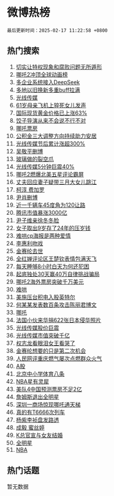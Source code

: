# 微博热榜

`最后更新时间：2025-02-17 11:22:58 +0800`

## 热门搜索

1. [切实让特权现象和腐败问题无所遁形](https://m.weibo.cn/search?containerid=100103type%3D1%26t%3D10%26q%3D%23%E5%88%87%E5%AE%9E%E8%AE%A9%E7%89%B9%E6%9D%83%E7%8E%B0%E8%B1%A1%E5%92%8C%E8%85%90%E8%B4%A5%E9%97%AE%E9%A2%98%E6%97%A0%E6%89%80%E9%81%81%E5%BD%A2%23&stream_entry_id=51&isnewpage=1&extparam=seat%3D1%26filter_type%3Drealtimehot%26stream_entry_id%3D51%26pos%3D0%26dgr%3D0%26cate%3D10103%26c_type%3D51%26q%3D%2523%25E5%2588%2587%25E5%25AE%259E%25E8%25AE%25A9%25E7%2589%25B9%25E6%259D%2583%25E7%258E%25B0%25E8%25B1%25A1%25E5%2592%258C%25E8%2585%2590%25E8%25B4%25A5%25E9%2597%25AE%25E9%25A2%2598%25E6%2597%25A0%25E6%2589%2580%25E9%2581%2581%25E5%25BD%25A2%2523%26display_time%3D1739762577%26pre_seqid%3D1739762577327022027445)
1. [哪吒2冲顶全球动画榜](https://m.weibo.cn/search?containerid=100103type%3D1%26t%3D10%26q%3D%23%E5%93%AA%E5%90%922%E5%86%B2%E9%A1%B6%E5%85%A8%E7%90%83%E5%8A%A8%E7%94%BB%E6%A6%9C%23&stream_entry_id=31&isnewpage=1&extparam=seat%3D1%26dgr%3D0%26stream_entry_id%3D31%26pos%3D0%26realpos%3D1%26flag%3D1%26filter_type%3Drealtimehot%26c_type%3D31%26band_rank%3D1%26cate%3D5001%26lcate%3D5001%26q%3D%2523%25E5%2593%25AA%25E5%2590%25922%25E5%2586%25B2%25E9%25A1%25B6%25E5%2585%25A8%25E7%2590%2583%25E5%258A%25A8%25E7%2594%25BB%25E6%25A6%259C%2523%26display_time%3D1739762577%26pre_seqid%3D1739762577327022027445)
1. [多企业系统接入DeepSeek](https://m.weibo.cn/search?containerid=100103type%3D1%26t%3D10%26q%3D%23%E5%A4%9A%E4%BC%81%E4%B8%9A%E7%B3%BB%E7%BB%9F%E6%8E%A5%E5%85%A5DeepSeek%23&stream_entry_id=31&isnewpage=1&extparam=seat%3D1%26dgr%3D0%26stream_entry_id%3D31%26pos%3D1%26realpos%3D2%26flag%3D2%26filter_type%3Drealtimehot%26c_type%3D31%26band_rank%3D2%26cate%3D5001%26lcate%3D5001%26q%3D%2523%25E5%25A4%259A%25E4%25BC%2581%25E4%25B8%259A%25E7%25B3%25BB%25E7%25BB%259F%25E6%258E%25A5%25E5%2585%25A5DeepSeek%2523%26display_time%3D1739762577%26pre_seqid%3D1739762577327022027445)
1. [多地以旧换新多重buff拉满](https://m.weibo.cn/search?containerid=100103type%3D1%26t%3D10%26q%3D%23%E5%A4%9A%E5%9C%B0%E4%BB%A5%E6%97%A7%E6%8D%A2%E6%96%B0%E5%A4%9A%E9%87%8Dbuff%E6%8B%89%E6%BB%A1%23&stream_entry_id=31&isnewpage=1&extparam=seat%3D1%26dgr%3D0%26stream_entry_id%3D31%26pos%3D2%26realpos%3D3%26flag%3D1%26filter_type%3Drealtimehot%26c_type%3D31%26band_rank%3D3%26cate%3D5001%26lcate%3D5001%26q%3D%2523%25E5%25A4%259A%25E5%259C%25B0%25E4%25BB%25A5%25E6%2597%25A7%25E6%258D%25A2%25E6%2596%25B0%25E5%25A4%259A%25E9%2587%258Dbuff%25E6%258B%2589%25E6%25BB%25A1%2523%26display_time%3D1739762577%26pre_seqid%3D1739762577327022027445)
1. [光线传媒](https://m.weibo.cn/search?containerid=100103type%3D1%26t%3D10%26q%3D%E5%85%89%E7%BA%BF%E4%BC%A0%E5%AA%92&stream_entry_id=31&isnewpage=1&extparam=seat%3D1%26dgr%3D0%26stream_entry_id%3D31%26pos%3D3%26realpos%3D4%26flag%3D2%26filter_type%3Drealtimehot%26c_type%3D31%26band_rank%3D4%26cate%3D5001%26lcate%3D5001%26q%3D%25E5%2585%2589%25E7%25BA%25BF%25E4%25BC%25A0%25E5%25AA%2592%26display_time%3D1739762577%26pre_seqid%3D1739762577327022027445)
1. [61岁母亲飞机上猝死女儿发声](https://m.weibo.cn/search?containerid=100103type%3D1%26t%3D10%26q%3D%2361%E5%B2%81%E6%AF%8D%E4%BA%B2%E9%A3%9E%E6%9C%BA%E4%B8%8A%E7%8C%9D%E6%AD%BB%E5%A5%B3%E5%84%BF%E5%8F%91%E5%A3%B0%23&stream_entry_id=31&isnewpage=1&extparam=seat%3D1%26dgr%3D0%26stream_entry_id%3D31%26pos%3D4%26realpos%3D5%26flag%3D2%26filter_type%3Drealtimehot%26c_type%3D31%26band_rank%3D5%26cate%3D5001%26lcate%3D5001%26q%3D%252361%25E5%25B2%2581%25E6%25AF%258D%25E4%25BA%25B2%25E9%25A3%259E%25E6%259C%25BA%25E4%25B8%258A%25E7%258C%259D%25E6%25AD%25BB%25E5%25A5%25B3%25E5%2584%25BF%25E5%258F%2591%25E5%25A3%25B0%2523%26display_time%3D1739762577%26pre_seqid%3D1739762577327022027445)
1. [国际现货黄金价格已上涨63%](https://m.weibo.cn/search?containerid=100103type%3D1%26t%3D10%26q%3D%23%E5%9B%BD%E9%99%85%E7%8E%B0%E8%B4%A7%E9%BB%84%E9%87%91%E4%BB%B7%E6%A0%BC%E5%B7%B2%E4%B8%8A%E6%B6%A863%25%23&stream_entry_id=31&isnewpage=1&extparam=seat%3D1%26dgr%3D0%26stream_entry_id%3D31%26pos%3D5%26realpos%3D6%26flag%3D1%26filter_type%3Drealtimehot%26c_type%3D31%26band_rank%3D6%26cate%3D5001%26lcate%3D5001%26q%3D%2523%25E5%259B%25BD%25E9%2599%2585%25E7%258E%25B0%25E8%25B4%25A7%25E9%25BB%2584%25E9%2587%2591%25E4%25BB%25B7%25E6%25A0%25BC%25E5%25B7%25B2%25E4%25B8%258A%25E6%25B6%25A863%2525%2523%26display_time%3D1739762577%26pre_seqid%3D1739762577327022027445)
1. [饺子导演从来不会说不行不对](https://m.weibo.cn/search?containerid=100103type%3D1%26t%3D10%26q%3D%23%E9%A5%BA%E5%AD%90%E5%AF%BC%E6%BC%94%E4%BB%8E%E6%9D%A5%E4%B8%8D%E4%BC%9A%E8%AF%B4%E4%B8%8D%E8%A1%8C%E4%B8%8D%E5%AF%B9%23&stream_entry_id=31&isnewpage=1&extparam=seat%3D1%26dgr%3D0%26stream_entry_id%3D31%26pos%3D6%26realpos%3D7%26flag%3D1%26filter_type%3Drealtimehot%26c_type%3D31%26band_rank%3D7%26cate%3D5001%26lcate%3D5001%26q%3D%2523%25E9%25A5%25BA%25E5%25AD%2590%25E5%25AF%25BC%25E6%25BC%2594%25E4%25BB%258E%25E6%259D%25A5%25E4%25B8%258D%25E4%25BC%259A%25E8%25AF%25B4%25E4%25B8%258D%25E8%25A1%258C%25E4%25B8%258D%25E5%25AF%25B9%2523%26display_time%3D1739762577%26pre_seqid%3D1739762577327022027445)
1. [哪吒票房](https://m.weibo.cn/search?containerid=100103type%3D1%26t%3D10%26q%3D%E5%93%AA%E5%90%92%E7%A5%A8%E6%88%BF&stream_entry_id=31&isnewpage=1&extparam=seat%3D1%26dgr%3D0%26stream_entry_id%3D31%26pos%3D7%26realpos%3D8%26flag%3D16%26filter_type%3Drealtimehot%26c_type%3D31%26band_rank%3D8%26cate%3D5001%26lcate%3D5001%26q%3D%25E5%2593%25AA%25E5%2590%2592%25E7%25A5%25A8%25E6%2588%25BF%26display_time%3D1739762577%26pre_seqid%3D1739762577327022027445)
1. [公积金三大调整方向持续助力安居](https://m.weibo.cn/search?containerid=100103type%3D1%26t%3D10%26q%3D%23%E5%85%AC%E7%A7%AF%E9%87%91%E4%B8%89%E5%A4%A7%E8%B0%83%E6%95%B4%E6%96%B9%E5%90%91%E6%8C%81%E7%BB%AD%E5%8A%A9%E5%8A%9B%E5%AE%89%E5%B1%85%23&stream_entry_id=31&isnewpage=1&extparam=seat%3D1%26dgr%3D0%26stream_entry_id%3D31%26pos%3D8%26realpos%3D9%26flag%3D2%26filter_type%3Drealtimehot%26c_type%3D31%26band_rank%3D9%26cate%3D5001%26lcate%3D5001%26q%3D%2523%25E5%2585%25AC%25E7%25A7%25AF%25E9%2587%2591%25E4%25B8%2589%25E5%25A4%25A7%25E8%25B0%2583%25E6%2595%25B4%25E6%2596%25B9%25E5%2590%2591%25E6%258C%2581%25E7%25BB%25AD%25E5%258A%25A9%25E5%258A%259B%25E5%25AE%2589%25E5%25B1%2585%2523%26display_time%3D1739762577%26pre_seqid%3D1739762577327022027445)
1. [光线传媒节后累计涨超300%](https://m.weibo.cn/search?containerid=100103type%3D1%26t%3D10%26q%3D%23%E5%85%89%E7%BA%BF%E4%BC%A0%E5%AA%92%E8%8A%82%E5%90%8E%E7%B4%AF%E8%AE%A1%E6%B6%A8%E8%B6%85300%25%23&stream_entry_id=31&isnewpage=1&extparam=seat%3D1%26dgr%3D0%26stream_entry_id%3D31%26pos%3D9%26realpos%3D10%26flag%3D1%26filter_type%3Drealtimehot%26c_type%3D31%26band_rank%3D10%26cate%3D5001%26lcate%3D5001%26q%3D%2523%25E5%2585%2589%25E7%25BA%25BF%25E4%25BC%25A0%25E5%25AA%2592%25E8%258A%2582%25E5%2590%258E%25E7%25B4%25AF%25E8%25AE%25A1%25E6%25B6%25A8%25E8%25B6%2585300%2525%2523%26display_time%3D1739762577%26pre_seqid%3D1739762577327022027445)
1. [吴敬平删博](https://m.weibo.cn/search?containerid=100103type%3D1%26t%3D10%26q%3D%E5%90%B4%E6%95%AC%E5%B9%B3%E5%88%A0%E5%8D%9A&stream_entry_id=31&isnewpage=1&extparam=seat%3D1%26dgr%3D0%26stream_entry_id%3D31%26pos%3D10%26realpos%3D11%26flag%3D1%26filter_type%3Drealtimehot%26c_type%3D31%26band_rank%3D11%26cate%3D5001%26lcate%3D5001%26q%3D%25E5%2590%25B4%25E6%2595%25AC%25E5%25B9%25B3%25E5%2588%25A0%25E5%258D%259A%26display_time%3D1739762577%26pre_seqid%3D1739762577327022027445)
1. [玻璃做的裂空爪](https://m.weibo.cn/search?containerid=100103type%3D1%26t%3D10%26q%3D%23%E7%8E%BB%E7%92%83%E5%81%9A%E7%9A%84%E8%A3%82%E7%A9%BA%E7%88%AA%23&stream_entry_id=31&isnewpage=1&extparam=seat%3D1%26dgr%3D0%26stream_entry_id%3D31%26pos%3D11%26realpos%3D12%26flag%3D0%26filter_type%3Drealtimehot%26c_type%3D31%26band_rank%3D12%26cate%3D5001%26lcate%3D5001%26q%3D%2523%25E7%258E%25BB%25E7%2592%2583%25E5%2581%259A%25E7%259A%2584%25E8%25A3%2582%25E7%25A9%25BA%25E7%2588%25AA%2523%26display_time%3D1739762577%26pre_seqid%3D1739762577327022027445)
1. [光线传媒5分钟巨震40%](https://m.weibo.cn/search?containerid=100103type%3D1%26t%3D10%26q%3D%23%E5%85%89%E7%BA%BF%E4%BC%A0%E5%AA%925%E5%88%86%E9%92%9F%E5%B7%A8%E9%9C%8740%25%23&stream_entry_id=31&isnewpage=1&extparam=seat%3D1%26dgr%3D0%26stream_entry_id%3D31%26pos%3D12%26realpos%3D13%26flag%3D1%26filter_type%3Drealtimehot%26c_type%3D31%26band_rank%3D13%26cate%3D5001%26lcate%3D5001%26q%3D%2523%25E5%2585%2589%25E7%25BA%25BF%25E4%25BC%25A0%25E5%25AA%25925%25E5%2588%2586%25E9%2592%259F%25E5%25B7%25A8%25E9%259C%258740%2525%2523%26display_time%3D1739762577%26pre_seqid%3D1739762577327022027445)
1. [哪吒2燃爆北美五星评论霸屏](https://m.weibo.cn/search?containerid=100103type%3D1%26t%3D10%26q%3D%23%E5%93%AA%E5%90%922%E7%87%83%E7%88%86%E5%8C%97%E7%BE%8E%E4%BA%94%E6%98%9F%E8%AF%84%E8%AE%BA%E9%9C%B8%E5%B1%8F%23&stream_entry_id=31&isnewpage=1&extparam=seat%3D1%26dgr%3D0%26stream_entry_id%3D31%26pos%3D13%26realpos%3D14%26flag%3D0%26filter_type%3Drealtimehot%26c_type%3D31%26band_rank%3D14%26cate%3D5001%26lcate%3D5001%26q%3D%2523%25E5%2593%25AA%25E5%2590%25922%25E7%2587%2583%25E7%2588%2586%25E5%258C%2597%25E7%25BE%258E%25E4%25BA%2594%25E6%2598%259F%25E8%25AF%2584%25E8%25AE%25BA%25E9%259C%25B8%25E5%25B1%258F%2523%26display_time%3D1739762577%26pre_seqid%3D1739762577327022027445)
1. [丈夫回应妻子疑带三月大女儿跳江](https://m.weibo.cn/search?containerid=100103type%3D1%26t%3D10%26q%3D%23%E4%B8%88%E5%A4%AB%E5%9B%9E%E5%BA%94%E5%A6%BB%E5%AD%90%E7%96%91%E5%B8%A6%E4%B8%89%E6%9C%88%E5%A4%A7%E5%A5%B3%E5%84%BF%E8%B7%B3%E6%B1%9F%23&stream_entry_id=31&isnewpage=1&extparam=seat%3D1%26dgr%3D0%26stream_entry_id%3D31%26pos%3D14%26realpos%3D15%26flag%3D0%26filter_type%3Drealtimehot%26c_type%3D31%26band_rank%3D15%26cate%3D5001%26lcate%3D5001%26q%3D%2523%25E4%25B8%2588%25E5%25A4%25AB%25E5%259B%259E%25E5%25BA%2594%25E5%25A6%25BB%25E5%25AD%2590%25E7%2596%2591%25E5%25B8%25A6%25E4%25B8%2589%25E6%259C%2588%25E5%25A4%25A7%25E5%25A5%25B3%25E5%2584%25BF%25E8%25B7%25B3%25E6%25B1%259F%2523%26display_time%3D1739762577%26pre_seqid%3D1739762577327022027445)
1. [柯淳 费加罗](https://m.weibo.cn/search?containerid=100103type%3D1%26t%3D10%26q%3D%E6%9F%AF%E6%B7%B3+%E8%B4%B9%E5%8A%A0%E7%BD%97&stream_entry_id=31&isnewpage=1&extparam=seat%3D1%26dgr%3D0%26stream_entry_id%3D31%26pos%3D15%26realpos%3D16%26flag%3D0%26filter_type%3Drealtimehot%26c_type%3D31%26band_rank%3D16%26cate%3D5001%26lcate%3D5001%26q%3D%25E6%259F%25AF%25E6%25B7%25B3%2520%25E8%25B4%25B9%25E5%258A%25A0%25E7%25BD%2597%26display_time%3D1739762577%26pre_seqid%3D1739762577327022027445)
1. [尹肖删博](https://m.weibo.cn/search?containerid=100103type%3D1%26t%3D10%26q%3D%E5%B0%B9%E8%82%96%E5%88%A0%E5%8D%9A&stream_entry_id=31&isnewpage=1&extparam=seat%3D1%26dgr%3D0%26stream_entry_id%3D31%26pos%3D16%26realpos%3D17%26flag%3D1%26filter_type%3Drealtimehot%26c_type%3D31%26band_rank%3D17%26cate%3D5001%26lcate%3D5001%26q%3D%25E5%25B0%25B9%25E8%2582%2596%25E5%2588%25A0%25E5%258D%259A%26display_time%3D1739762577%26pre_seqid%3D1739762577327022027445)
1. [近一千辆车45度角为120让路](https://m.weibo.cn/search?containerid=100103type%3D1%26t%3D10%26q%3D%23%E8%BF%91%E4%B8%80%E5%8D%83%E8%BE%86%E8%BD%A645%E5%BA%A6%E8%A7%92%E4%B8%BA120%E8%AE%A9%E8%B7%AF%23&stream_entry_id=31&isnewpage=1&extparam=seat%3D1%26dgr%3D0%26stream_entry_id%3D31%26pos%3D17%26realpos%3D18%26flag%3D0%26filter_type%3Drealtimehot%26c_type%3D31%26band_rank%3D18%26cate%3D5001%26lcate%3D5001%26q%3D%2523%25E8%25BF%2591%25E4%25B8%2580%25E5%258D%2583%25E8%25BE%2586%25E8%25BD%25A645%25E5%25BA%25A6%25E8%25A7%2592%25E4%25B8%25BA120%25E8%25AE%25A9%25E8%25B7%25AF%2523%26display_time%3D1739762577%26pre_seqid%3D1739762577327022027445)
1. [腾讯市值暴涨3000亿](https://m.weibo.cn/search?containerid=100103type%3D1%26t%3D10%26q%3D%23%E8%85%BE%E8%AE%AF%E5%B8%82%E5%80%BC%E6%9A%B4%E6%B6%A83000%E4%BA%BF%23&stream_entry_id=31&isnewpage=1&extparam=seat%3D1%26dgr%3D0%26stream_entry_id%3D31%26pos%3D18%26realpos%3D19%26flag%3D1%26filter_type%3Drealtimehot%26c_type%3D31%26band_rank%3D19%26cate%3D5001%26lcate%3D5001%26q%3D%2523%25E8%2585%25BE%25E8%25AE%25AF%25E5%25B8%2582%25E5%2580%25BC%25E6%259A%25B4%25E6%25B6%25A83000%25E4%25BA%25BF%2523%26display_time%3D1739762577%26pre_seqid%3D1739762577327022027445)
1. [尹子维亲徐冬冬脸](https://m.weibo.cn/search?containerid=100103type%3D1%26t%3D10%26q%3D%E5%B0%B9%E5%AD%90%E7%BB%B4%E4%BA%B2%E5%BE%90%E5%86%AC%E5%86%AC%E8%84%B8&stream_entry_id=31&isnewpage=1&extparam=seat%3D1%26dgr%3D0%26stream_entry_id%3D31%26pos%3D19%26realpos%3D20%26flag%3D1%26filter_type%3Drealtimehot%26c_type%3D31%26band_rank%3D20%26cate%3D5001%26lcate%3D5001%26q%3D%25E5%25B0%25B9%25E5%25AD%2590%25E7%25BB%25B4%25E4%25BA%25B2%25E5%25BE%2590%25E5%2586%25AC%25E5%2586%25AC%25E8%2584%25B8%26display_time%3D1739762577%26pre_seqid%3D1739762577327022027445)
1. [女子取出9岁存了24年的压岁钱](https://m.weibo.cn/search?containerid=100103type%3D1%26t%3D10%26q%3D%23%E5%A5%B3%E5%AD%90%E5%8F%96%E5%87%BA9%E5%B2%81%E5%AD%98%E4%BA%8624%E5%B9%B4%E7%9A%84%E5%8E%8B%E5%B2%81%E9%92%B1%23&stream_entry_id=31&isnewpage=1&extparam=seat%3D1%26dgr%3D0%26stream_entry_id%3D31%26pos%3D20%26realpos%3D21%26flag%3D2%26filter_type%3Drealtimehot%26c_type%3D31%26band_rank%3D21%26cate%3D5001%26lcate%3D5001%26q%3D%2523%25E5%25A5%25B3%25E5%25AD%2590%25E5%258F%2596%25E5%2587%25BA9%25E5%25B2%2581%25E5%25AD%2598%25E4%25BA%258624%25E5%25B9%25B4%25E7%259A%2584%25E5%258E%258B%25E5%25B2%2581%25E9%2592%25B1%2523%26display_time%3D1739762577%26pre_seqid%3D1739762577327022027445)
1. [难哄cp海报是两种爱情](https://m.weibo.cn/search?containerid=100103type%3D1%26t%3D10%26q%3D%23%E9%9A%BE%E5%93%84cp%E6%B5%B7%E6%8A%A5%E6%98%AF%E4%B8%A4%E7%A7%8D%E7%88%B1%E6%83%85%23&stream_entry_id=31&isnewpage=1&extparam=seat%3D1%26dgr%3D0%26stream_entry_id%3D31%26pos%3D21%26realpos%3D22%26flag%3D1%26filter_type%3Drealtimehot%26c_type%3D31%26band_rank%3D22%26cate%3D5001%26lcate%3D5001%26q%3D%2523%25E9%259A%25BE%25E5%2593%2584cp%25E6%25B5%25B7%25E6%258A%25A5%25E6%2598%25AF%25E4%25B8%25A4%25E7%25A7%258D%25E7%2588%25B1%25E6%2583%2585%2523%26display_time%3D1739762577%26pre_seqid%3D1739762577327022027445)
1. [李惠利吻戏](https://m.weibo.cn/search?containerid=100103type%3D1%26t%3D10%26q%3D%E6%9D%8E%E6%83%A0%E5%88%A9%E5%90%BB%E6%88%8F&stream_entry_id=31&isnewpage=1&extparam=seat%3D1%26dgr%3D0%26stream_entry_id%3D31%26pos%3D22%26realpos%3D23%26flag%3D0%26filter_type%3Drealtimehot%26c_type%3D31%26band_rank%3D23%26cate%3D5001%26lcate%3D5001%26q%3D%25E6%259D%258E%25E6%2583%25A0%25E5%2588%25A9%25E5%2590%25BB%25E6%2588%258F%26display_time%3D1739762577%26pre_seqid%3D1739762577327022027445)
1. [金赛纶去世](https://m.weibo.cn/search?containerid=100103type%3D1%26t%3D10%26q%3D%23%E9%87%91%E8%B5%9B%E7%BA%B6%E5%8E%BB%E4%B8%96%23&stream_entry_id=31&isnewpage=1&extparam=seat%3D1%26dgr%3D0%26stream_entry_id%3D31%26pos%3D23%26realpos%3D24%26flag%3D0%26filter_type%3Drealtimehot%26c_type%3D31%26band_rank%3D24%26cate%3D5001%26lcate%3D5001%26q%3D%2523%25E9%2587%2591%25E8%25B5%259B%25E7%25BA%25B6%25E5%258E%25BB%25E4%25B8%2596%2523%26display_time%3D1739762577%26pre_seqid%3D1739762577327022027445)
1. [全红婵评论区王楚钦表情包满天飞](https://m.weibo.cn/search?containerid=100103type%3D1%26t%3D10%26q%3D%23%E5%85%A8%E7%BA%A2%E5%A9%B5%E8%AF%84%E8%AE%BA%E5%8C%BA%E7%8E%8B%E6%A5%9A%E9%92%A6%E8%A1%A8%E6%83%85%E5%8C%85%E6%BB%A1%E5%A4%A9%E9%A3%9E%23&stream_entry_id=31&isnewpage=1&extparam=seat%3D1%26dgr%3D0%26stream_entry_id%3D31%26pos%3D24%26realpos%3D25%26flag%3D0%26filter_type%3Drealtimehot%26c_type%3D31%26band_rank%3D25%26cate%3D5001%26lcate%3D5001%26q%3D%2523%25E5%2585%25A8%25E7%25BA%25A2%25E5%25A9%25B5%25E8%25AF%2584%25E8%25AE%25BA%25E5%258C%25BA%25E7%258E%258B%25E6%25A5%259A%25E9%2592%25A6%25E8%25A1%25A8%25E6%2583%2585%25E5%258C%2585%25E6%25BB%25A1%25E5%25A4%25A9%25E9%25A3%259E%2523%26display_time%3D1739762577%26pre_seqid%3D1739762577327022027445)
1. [每天睡够8小时白天为何还犯困](https://m.weibo.cn/search?containerid=100103type%3D1%26t%3D10%26q%3D%23%E6%AF%8F%E5%A4%A9%E7%9D%A1%E5%A4%9F8%E5%B0%8F%E6%97%B6%E7%99%BD%E5%A4%A9%E4%B8%BA%E4%BD%95%E8%BF%98%E7%8A%AF%E5%9B%B0%23&stream_entry_id=31&isnewpage=1&extparam=seat%3D1%26dgr%3D0%26stream_entry_id%3D31%26pos%3D25%26realpos%3D26%26flag%3D0%26filter_type%3Drealtimehot%26c_type%3D31%26band_rank%3D26%26cate%3D5001%26lcate%3D5001%26q%3D%2523%25E6%25AF%258F%25E5%25A4%25A9%25E7%259D%25A1%25E5%25A4%259F8%25E5%25B0%258F%25E6%2597%25B6%25E7%2599%25BD%25E5%25A4%25A9%25E4%25B8%25BA%25E4%25BD%2595%25E8%25BF%2598%25E7%258A%25AF%25E5%259B%25B0%2523%26display_time%3D1739762577%26pre_seqid%3D1739762577327022027445)
1. [起底独处30天赢40万自律挑战骗局](https://m.weibo.cn/search?containerid=100103type%3D1%26t%3D10%26q%3D%23%E8%B5%B7%E5%BA%95%E7%8B%AC%E5%A4%8430%E5%A4%A9%E8%B5%A240%E4%B8%87%E8%87%AA%E5%BE%8B%E6%8C%91%E6%88%98%E9%AA%97%E5%B1%80%23&stream_entry_id=31&isnewpage=1&extparam=seat%3D1%26dgr%3D0%26stream_entry_id%3D31%26pos%3D26%26realpos%3D27%26flag%3D1%26filter_type%3Drealtimehot%26c_type%3D31%26band_rank%3D27%26cate%3D5001%26lcate%3D5001%26q%3D%2523%25E8%25B5%25B7%25E5%25BA%2595%25E7%258B%25AC%25E5%25A4%258430%25E5%25A4%25A9%25E8%25B5%25A240%25E4%25B8%2587%25E8%2587%25AA%25E5%25BE%258B%25E6%258C%2591%25E6%2588%2598%25E9%25AA%2597%25E5%25B1%2580%2523%26display_time%3D1739762577%26pre_seqid%3D1739762577327022027445)
1. [哪吒2海外票房突破千万美元](https://m.weibo.cn/search?containerid=100103type%3D1%26t%3D10%26q%3D%23%E5%93%AA%E5%90%922%E6%B5%B7%E5%A4%96%E7%A5%A8%E6%88%BF%E7%AA%81%E7%A0%B4%E5%8D%83%E4%B8%87%E7%BE%8E%E5%85%83%23&stream_entry_id=31&isnewpage=1&extparam=seat%3D1%26dgr%3D0%26stream_entry_id%3D31%26pos%3D27%26realpos%3D28%26flag%3D1%26filter_type%3Drealtimehot%26c_type%3D31%26band_rank%3D28%26cate%3D5001%26lcate%3D5001%26q%3D%2523%25E5%2593%25AA%25E5%2590%25922%25E6%25B5%25B7%25E5%25A4%2596%25E7%25A5%25A8%25E6%2588%25BF%25E7%25AA%2581%25E7%25A0%25B4%25E5%258D%2583%25E4%25B8%2587%25E7%25BE%258E%25E5%2585%2583%2523%26display_time%3D1739762577%26pre_seqid%3D1739762577327022027445)
1. [难哄](https://m.weibo.cn/search?containerid=100103type%3D1%26t%3D10%26q%3D%E9%9A%BE%E5%93%84&stream_entry_id=31&isnewpage=1&extparam=seat%3D1%26dgr%3D0%26stream_entry_id%3D31%26pos%3D28%26realpos%3D29%26flag%3D1%26filter_type%3Drealtimehot%26c_type%3D31%26band_rank%3D29%26cate%3D5001%26lcate%3D5001%26q%3D%25E9%259A%25BE%25E5%2593%2584%26display_time%3D1739762577%26pre_seqid%3D1739762577327022027445)
1. [美施压台积电入股英特尔](https://m.weibo.cn/search?containerid=100103type%3D1%26t%3D10%26q%3D%23%E7%BE%8E%E6%96%BD%E5%8E%8B%E5%8F%B0%E7%A7%AF%E7%94%B5%E5%85%A5%E8%82%A1%E8%8B%B1%E7%89%B9%E5%B0%94%23&stream_entry_id=31&isnewpage=1&extparam=seat%3D1%26dgr%3D0%26stream_entry_id%3D31%26pos%3D29%26realpos%3D30%26flag%3D1%26filter_type%3Drealtimehot%26c_type%3D31%26band_rank%3D30%26cate%3D5001%26lcate%3D5001%26q%3D%2523%25E7%25BE%258E%25E6%2596%25BD%25E5%258E%258B%25E5%258F%25B0%25E7%25A7%25AF%25E7%2594%25B5%25E5%2585%25A5%25E8%2582%25A1%25E8%258B%25B1%25E7%2589%25B9%25E5%25B0%2594%2523%26display_time%3D1739762577%26pre_seqid%3D1739762577327022027445)
1. [何某某发表数百条攻击陈丽君博文](https://m.weibo.cn/search?containerid=100103type%3D1%26t%3D10%26q%3D%23%E4%BD%95%E6%9F%90%E6%9F%90%E5%8F%91%E8%A1%A8%E6%95%B0%E7%99%BE%E6%9D%A1%E6%94%BB%E5%87%BB%E9%99%88%E4%B8%BD%E5%90%9B%E5%8D%9A%E6%96%87%23&stream_entry_id=31&isnewpage=1&extparam=seat%3D1%26dgr%3D0%26stream_entry_id%3D31%26pos%3D30%26realpos%3D31%26flag%3D0%26filter_type%3Drealtimehot%26c_type%3D31%26band_rank%3D31%26cate%3D5001%26lcate%3D5001%26q%3D%2523%25E4%25BD%2595%25E6%259F%2590%25E6%259F%2590%25E5%258F%2591%25E8%25A1%25A8%25E6%2595%25B0%25E7%2599%25BE%25E6%259D%25A1%25E6%2594%25BB%25E5%2587%25BB%25E9%2599%2588%25E4%25B8%25BD%25E5%2590%259B%25E5%258D%259A%25E6%2596%2587%2523%26display_time%3D1739762577%26pre_seqid%3D1739762577327022027445)
1. [哪吒](https://m.weibo.cn/search?containerid=100103type%3D1%26t%3D10%26q%3D%E5%93%AA%E5%90%92&stream_entry_id=31&isnewpage=1&extparam=seat%3D1%26dgr%3D0%26stream_entry_id%3D31%26pos%3D31%26realpos%3D32%26flag%3D0%26filter_type%3Drealtimehot%26c_type%3D31%26band_rank%3D32%26cate%3D5001%26lcate%3D5001%26q%3D%25E5%2593%25AA%25E5%2590%2592%26display_time%3D1739762577%26pre_seqid%3D1739762577327022027445)
1. [法国小伙来华捐622张日本侵华照片](https://m.weibo.cn/search?containerid=100103type%3D1%26t%3D10%26q%3D%23%E6%B3%95%E5%9B%BD%E5%B0%8F%E4%BC%99%E6%9D%A5%E5%8D%8E%E6%8D%90622%E5%BC%A0%E6%97%A5%E6%9C%AC%E4%BE%B5%E5%8D%8E%E7%85%A7%E7%89%87%23&stream_entry_id=31&isnewpage=1&extparam=seat%3D1%26dgr%3D0%26stream_entry_id%3D31%26pos%3D32%26realpos%3D33%26flag%3D0%26filter_type%3Drealtimehot%26c_type%3D31%26band_rank%3D33%26cate%3D5001%26lcate%3D5001%26q%3D%2523%25E6%25B3%2595%25E5%259B%25BD%25E5%25B0%258F%25E4%25BC%2599%25E6%259D%25A5%25E5%258D%258E%25E6%258D%2590622%25E5%25BC%25A0%25E6%2597%25A5%25E6%259C%25AC%25E4%25BE%25B5%25E5%258D%258E%25E7%2585%25A7%25E7%2589%2587%2523%26display_time%3D1739762577%26pre_seqid%3D1739762577327022027445)
1. [光线传媒股价巨震](https://m.weibo.cn/search?containerid=100103type%3D1%26t%3D10%26q%3D%23%E5%85%89%E7%BA%BF%E4%BC%A0%E5%AA%92%E8%82%A1%E4%BB%B7%E5%B7%A8%E9%9C%87%23&stream_entry_id=31&isnewpage=1&extparam=seat%3D1%26dgr%3D0%26stream_entry_id%3D31%26pos%3D33%26realpos%3D34%26flag%3D1%26filter_type%3Drealtimehot%26c_type%3D31%26band_rank%3D34%26cate%3D5001%26lcate%3D5001%26q%3D%2523%25E5%2585%2589%25E7%25BA%25BF%25E4%25BC%25A0%25E5%25AA%2592%25E8%2582%25A1%25E4%25BB%25B7%25E5%25B7%25A8%25E9%259C%2587%2523%26display_time%3D1739762577%26pre_seqid%3D1739762577327022027445)
1. [光线传媒市值突破千亿](https://m.weibo.cn/search?containerid=100103type%3D1%26t%3D10%26q%3D%23%E5%85%89%E7%BA%BF%E4%BC%A0%E5%AA%92%E5%B8%82%E5%80%BC%E7%AA%81%E7%A0%B4%E5%8D%83%E4%BA%BF%23&stream_entry_id=31&isnewpage=1&extparam=seat%3D1%26dgr%3D0%26stream_entry_id%3D31%26pos%3D34%26realpos%3D35%26flag%3D1%26filter_type%3Drealtimehot%26c_type%3D31%26band_rank%3D35%26cate%3D5001%26lcate%3D5001%26q%3D%2523%25E5%2585%2589%25E7%25BA%25BF%25E4%25BC%25A0%25E5%25AA%2592%25E5%25B8%2582%25E5%2580%25BC%25E7%25AA%2581%25E7%25A0%25B4%25E5%258D%2583%25E4%25BA%25BF%2523%26display_time%3D1739762577%26pre_seqid%3D1739762577327022027445)
1. [权志龙看眼泪女王看哭了](https://m.weibo.cn/search?containerid=100103type%3D1%26t%3D10%26q%3D%23%E6%9D%83%E5%BF%97%E9%BE%99%E7%9C%8B%E7%9C%BC%E6%B3%AA%E5%A5%B3%E7%8E%8B%E7%9C%8B%E5%93%AD%E4%BA%86%23&stream_entry_id=31&isnewpage=1&extparam=seat%3D1%26dgr%3D0%26stream_entry_id%3D31%26pos%3D35%26realpos%3D36%26flag%3D0%26filter_type%3Drealtimehot%26c_type%3D31%26band_rank%3D36%26cate%3D5001%26lcate%3D5001%26q%3D%2523%25E6%259D%2583%25E5%25BF%2597%25E9%25BE%2599%25E7%259C%258B%25E7%259C%25BC%25E6%25B3%25AA%25E5%25A5%25B3%25E7%258E%258B%25E7%259C%258B%25E5%2593%25AD%25E4%25BA%2586%2523%26display_time%3D1739762577%26pre_seqid%3D1739762577327022027445)
1. [金赛纶想要的只是第二次机会](https://m.weibo.cn/search?containerid=100103type%3D1%26t%3D10%26q%3D%23%E9%87%91%E8%B5%9B%E7%BA%B6%E6%83%B3%E8%A6%81%E7%9A%84%E5%8F%AA%E6%98%AF%E7%AC%AC%E4%BA%8C%E6%AC%A1%E6%9C%BA%E4%BC%9A%23&stream_entry_id=31&isnewpage=1&extparam=seat%3D1%26dgr%3D0%26stream_entry_id%3D31%26pos%3D36%26realpos%3D37%26flag%3D0%26filter_type%3Drealtimehot%26c_type%3D31%26band_rank%3D37%26cate%3D5001%26lcate%3D5001%26q%3D%2523%25E9%2587%2591%25E8%25B5%259B%25E7%25BA%25B6%25E6%2583%25B3%25E8%25A6%2581%25E7%259A%2584%25E5%258F%25AA%25E6%2598%25AF%25E7%25AC%25AC%25E4%25BA%258C%25E6%25AC%25A1%25E6%259C%25BA%25E4%25BC%259A%2523%26display_time%3D1739762577%26pre_seqid%3D1739762577327022027445)
1. [人民网评重庆燃气屡次点燃群众火气](https://m.weibo.cn/search?containerid=100103type%3D1%26t%3D10%26q%3D%23%E4%BA%BA%E6%B0%91%E7%BD%91%E8%AF%84%E9%87%8D%E5%BA%86%E7%87%83%E6%B0%94%E5%B1%A1%E6%AC%A1%E7%82%B9%E7%87%83%E7%BE%A4%E4%BC%97%E7%81%AB%E6%B0%94%23&stream_entry_id=31&isnewpage=1&extparam=seat%3D1%26dgr%3D0%26stream_entry_id%3D31%26pos%3D37%26realpos%3D38%26flag%3D1%26filter_type%3Drealtimehot%26c_type%3D31%26band_rank%3D38%26cate%3D5001%26lcate%3D5001%26q%3D%2523%25E4%25BA%25BA%25E6%25B0%2591%25E7%25BD%2591%25E8%25AF%2584%25E9%2587%258D%25E5%25BA%2586%25E7%2587%2583%25E6%25B0%2594%25E5%25B1%25A1%25E6%25AC%25A1%25E7%2582%25B9%25E7%2587%2583%25E7%25BE%25A4%25E4%25BC%2597%25E7%2581%25AB%25E6%25B0%2594%2523%26display_time%3D1739762577%26pre_seqid%3D1739762577327022027445)
1. [A股](https://m.weibo.cn/search?containerid=100103type%3D1%26t%3D10%26q%3DA%E8%82%A1&stream_entry_id=31&isnewpage=1&extparam=seat%3D1%26dgr%3D0%26stream_entry_id%3D31%26pos%3D38%26realpos%3D39%26flag%3D1%26filter_type%3Drealtimehot%26c_type%3D31%26band_rank%3D39%26cate%3D5001%26lcate%3D5001%26q%3DA%25E8%2582%25A1%26display_time%3D1739762577%26pre_seqid%3D1739762577327022027445)
1. [北京中小学体育八条](https://m.weibo.cn/search?containerid=100103type%3D1%26t%3D10%26q%3D%23%E5%8C%97%E4%BA%AC%E4%B8%AD%E5%B0%8F%E5%AD%A6%E4%BD%93%E8%82%B2%E5%85%AB%E6%9D%A1%23&stream_entry_id=31&isnewpage=1&extparam=seat%3D1%26dgr%3D0%26stream_entry_id%3D31%26pos%3D39%26realpos%3D40%26flag%3D0%26filter_type%3Drealtimehot%26c_type%3D31%26band_rank%3D40%26cate%3D5001%26lcate%3D5001%26q%3D%2523%25E5%258C%2597%25E4%25BA%25AC%25E4%25B8%25AD%25E5%25B0%258F%25E5%25AD%25A6%25E4%25BD%2593%25E8%2582%25B2%25E5%2585%25AB%25E6%259D%25A1%2523%26display_time%3D1739762577%26pre_seqid%3D1739762577327022027445)
1. [NBA星有灵犀](https://m.weibo.cn/search?containerid=100103type%3D1%26t%3D10%26q%3DNBA%E6%98%9F%E6%9C%89%E7%81%B5%E7%8A%80&stream_entry_id=31&isnewpage=1&extparam=seat%3D1%26dgr%3D0%26stream_entry_id%3D31%26pos%3D40%26realpos%3D41%26flag%3D1%26filter_type%3Drealtimehot%26c_type%3D31%26band_rank%3D41%26cate%3D5001%26lcate%3D5001%26q%3DNBA%25E6%2598%259F%25E6%259C%2589%25E7%2581%25B5%25E7%258A%2580%26display_time%3D1739762577%26pre_seqid%3D1739762577327022027445)
1. [美队4中国预测票房不足2亿](https://m.weibo.cn/search?containerid=100103type%3D1%26t%3D10%26q%3D%23%E7%BE%8E%E9%98%9F4%E4%B8%AD%E5%9B%BD%E9%A2%84%E6%B5%8B%E7%A5%A8%E6%88%BF%E4%B8%8D%E8%B6%B32%E4%BA%BF%23&stream_entry_id=31&isnewpage=1&extparam=seat%3D1%26dgr%3D0%26stream_entry_id%3D31%26pos%3D41%26realpos%3D42%26flag%3D0%26filter_type%3Drealtimehot%26c_type%3D31%26band_rank%3D42%26cate%3D5001%26lcate%3D5001%26q%3D%2523%25E7%25BE%258E%25E9%2598%259F4%25E4%25B8%25AD%25E5%259B%25BD%25E9%25A2%2584%25E6%25B5%258B%25E7%25A5%25A8%25E6%2588%25BF%25E4%25B8%258D%25E8%25B6%25B32%25E4%25BA%25BF%2523%26display_time%3D1739762577%26pre_seqid%3D1739762577327022027445)
1. [詹姆斯退出全明星](https://m.weibo.cn/search?containerid=100103type%3D1%26t%3D10%26q%3D%23%E8%A9%B9%E5%A7%86%E6%96%AF%E9%80%80%E5%87%BA%E5%85%A8%E6%98%8E%E6%98%9F%23&stream_entry_id=31&isnewpage=1&extparam=seat%3D1%26dgr%3D0%26stream_entry_id%3D31%26pos%3D42%26realpos%3D43%26flag%3D0%26filter_type%3Drealtimehot%26c_type%3D31%26band_rank%3D43%26cate%3D5001%26lcate%3D5001%26q%3D%2523%25E8%25A9%25B9%25E5%25A7%2586%25E6%2596%25AF%25E9%2580%2580%25E5%2587%25BA%25E5%2585%25A8%25E6%2598%258E%25E6%2598%259F%2523%26display_time%3D1739762577%26pre_seqid%3D1739762577327022027445)
1. [深圳一商场惊现哪吒通天梯](https://m.weibo.cn/search?containerid=100103type%3D1%26t%3D10%26q%3D%23%E6%B7%B1%E5%9C%B3%E4%B8%80%E5%95%86%E5%9C%BA%E6%83%8A%E7%8E%B0%E5%93%AA%E5%90%92%E9%80%9A%E5%A4%A9%E6%A2%AF%23&stream_entry_id=31&isnewpage=1&extparam=seat%3D1%26dgr%3D0%26stream_entry_id%3D31%26pos%3D43%26realpos%3D44%26flag%3D1%26filter_type%3Drealtimehot%26c_type%3D31%26band_rank%3D44%26cate%3D5001%26lcate%3D5001%26q%3D%2523%25E6%25B7%25B1%25E5%259C%25B3%25E4%25B8%2580%25E5%2595%2586%25E5%259C%25BA%25E6%2583%258A%25E7%258E%25B0%25E5%2593%25AA%25E5%2590%2592%25E9%2580%259A%25E5%25A4%25A9%25E6%25A2%25AF%2523%26display_time%3D1739762577%26pre_seqid%3D1739762577327022027445)
1. [真的有T6666次列车](https://m.weibo.cn/search?containerid=100103type%3D1%26t%3D10%26q%3D%23%E7%9C%9F%E7%9A%84%E6%9C%89T6666%E6%AC%A1%E5%88%97%E8%BD%A6%23&stream_entry_id=31&isnewpage=1&extparam=seat%3D1%26dgr%3D0%26stream_entry_id%3D31%26pos%3D44%26realpos%3D45%26flag%3D0%26filter_type%3Drealtimehot%26c_type%3D31%26band_rank%3D45%26cate%3D5001%26lcate%3D5001%26q%3D%2523%25E7%259C%259F%25E7%259A%2584%25E6%259C%2589T6666%25E6%25AC%25A1%25E5%2588%2597%25E8%25BD%25A6%2523%26display_time%3D1739762577%26pre_seqid%3D1739762577327022027445)
1. [杨紫李祯盘发路透](https://m.weibo.cn/search?containerid=100103type%3D1%26t%3D10%26q%3D%23%E6%9D%A8%E7%B4%AB%E6%9D%8E%E7%A5%AF%E7%9B%98%E5%8F%91%E8%B7%AF%E9%80%8F%23&stream_entry_id=31&isnewpage=1&extparam=seat%3D1%26dgr%3D0%26stream_entry_id%3D31%26pos%3D45%26realpos%3D46%26flag%3D0%26filter_type%3Drealtimehot%26c_type%3D31%26band_rank%3D46%26cate%3D5001%26lcate%3D5001%26q%3D%2523%25E6%259D%25A8%25E7%25B4%25AB%25E6%259D%258E%25E7%25A5%25AF%25E7%259B%2598%25E5%258F%2591%25E8%25B7%25AF%25E9%2580%258F%2523%26display_time%3D1739762577%26pre_seqid%3D1739762577327022027445)
1. [成毅 蜜丝婷](https://m.weibo.cn/search?containerid=100103type%3D1%26t%3D10%26q%3D%E6%88%90%E6%AF%85+%E8%9C%9C%E4%B8%9D%E5%A9%B7&stream_entry_id=31&isnewpage=1&extparam=seat%3D1%26dgr%3D0%26stream_entry_id%3D31%26pos%3D46%26realpos%3D47%26flag%3D1%26filter_type%3Drealtimehot%26c_type%3D31%26band_rank%3D47%26cate%3D5001%26lcate%3D5001%26q%3D%25E6%2588%2590%25E6%25AF%2585%2520%25E8%259C%259C%25E4%25B8%259D%25E5%25A9%25B7%26display_time%3D1739762577%26pre_seqid%3D1739762577327022027445)
1. [K总官宣与女友结婚](https://m.weibo.cn/search?containerid=100103type%3D1%26t%3D10%26q%3D%23K%E6%80%BB%E5%AE%98%E5%AE%A3%E4%B8%8E%E5%A5%B3%E5%8F%8B%E7%BB%93%E5%A9%9A%23&stream_entry_id=31&isnewpage=1&extparam=seat%3D1%26dgr%3D0%26stream_entry_id%3D31%26pos%3D47%26realpos%3D48%26flag%3D0%26filter_type%3Drealtimehot%26c_type%3D31%26band_rank%3D48%26cate%3D5001%26lcate%3D5001%26q%3D%2523K%25E6%2580%25BB%25E5%25AE%2598%25E5%25AE%25A3%25E4%25B8%258E%25E5%25A5%25B3%25E5%258F%258B%25E7%25BB%2593%25E5%25A9%259A%2523%26display_time%3D1739762577%26pre_seqid%3D1739762577327022027445)
1. [全明星](https://m.weibo.cn/search?containerid=100103type%3D1%26t%3D10%26q%3D%E5%85%A8%E6%98%8E%E6%98%9F&stream_entry_id=31&isnewpage=1&extparam=seat%3D1%26dgr%3D0%26stream_entry_id%3D31%26pos%3D48%26realpos%3D49%26flag%3D1%26filter_type%3Drealtimehot%26c_type%3D31%26band_rank%3D49%26cate%3D5001%26lcate%3D5001%26q%3D%25E5%2585%25A8%25E6%2598%258E%25E6%2598%259F%26display_time%3D1739762577%26pre_seqid%3D1739762577327022027445)
1. [NBA](https://m.weibo.cn/search?containerid=100103type%3D1%26t%3D10%26q%3DNBA&stream_entry_id=31&isnewpage=1&extparam=seat%3D1%26dgr%3D0%26stream_entry_id%3D31%26pos%3D49%26realpos%3D50%26flag%3D1%26filter_type%3Drealtimehot%26c_type%3D31%26band_rank%3D50%26cate%3D5001%26lcate%3D5001%26q%3DNBA%26display_time%3D1739762577%26pre_seqid%3D1739762577327022027445)

## 热门话题

暂无数据
